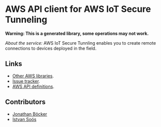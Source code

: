# AWS API client for AWS IoT Secure Tunneling

**Warning: This is a generated library, some operations may not work.**

*About the service:*
AWS IoT Secure Tunnling enables you to create remote connections to devices
deployed in the field.

## Links

- [Other AWS libraries](https://github.com/agilord/aws_client/tree/master/generated).
- [Issue tracker](https://github.com/agilord/aws_client/issues).
- [AWS API definitions](https://github.com/aws/aws-sdk-js/tree/master/apis).

## Contributors

- [Jonathan Böcker](https://github.com/Schwusch)
- [Istvan Soós](https://github.com/isoos)

